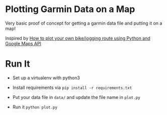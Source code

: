 # Plotting Garmin Data on a Map

Very basic proof of concept for getting a garmin data file and putting it on a map!

Inspired by [How to plot your own bike/jogging route using Python and Google Maps API](https://blog.alookanalytics.com/2017/02/05/how-to-plot-your-own-bikejogging-route-using-python-and-google-maps-api/)


# Run It

- Set up a virtualenv with python3

- Install requirements via `pip install -r requirements.txt`

- Put your data file in `data/` and update the file name in `plot.py`

- Run it `python plot.py`

